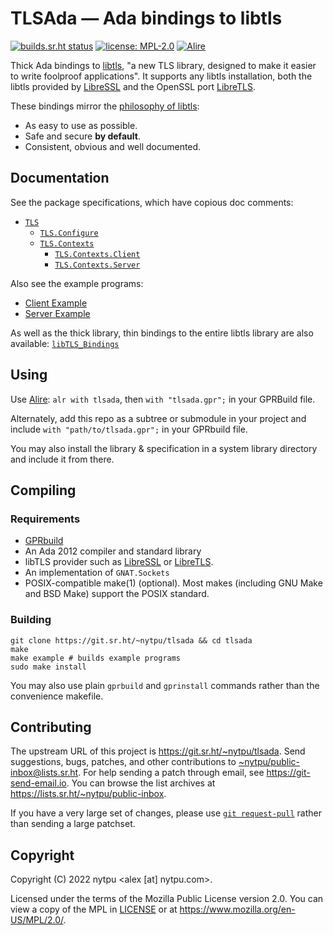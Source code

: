 # TLSAda — Ada bindings to libtls

[![builds.sr.ht status](https://builds.sr.ht/~nytpu/tlsada.svg)](https://builds.sr.ht/~nytpu/tlsada?)
[![license: MPL-2.0](https://img.shields.io/badge/license-MPL--2.0-informational.svg)](LICENSE)
[![Alire](https://img.shields.io/endpoint?url=https://alire.ada.dev/badges/tlsada.json)](https://alire.ada.dev/crates/tlsada.html)

Thick Ada bindings to [libtls](https://man.openbsd.org/tls_init.3), "a new TLS
library, designed to make it easier to write foolproof applications".  It
supports any libtls installation, both the libtls provided by
[LibreSSL](https://www.libressl.org/) and the OpenSSL port
[LibreTLS](https://git.causal.agency/libretls/about/).

These bindings mirror the
[philosophy of libtls](https://www.openbsd.org/papers/linuxconfau2017-libtls/):

- As easy to use as possible.
- Safe and secure **by default**.
- Consistent, obvious and well documented.


## Documentation

See the package specifications, which have copious doc comments:

- [`TLS`](src/tls.ads)
  - [`TLS.Configure`](src/tls-configure.ads)
  - [`TLS.Contexts`](src/tls-contexts.ads)
    - [`TLS.Contexts.Client`](src/tls-contexts-client.ads)
    - [`TLS.Contexts.Server`](src/tls-contexts-server.ads)

Also see the example programs:

- [Client Example](src/example/client_example.adb)
- [Server Example](src/example/server_example.adb)

As well as the thick library, thin bindings to the entire libtls library are
also available: [`libTLS_Bindings`](src/generated/libtls_bindings.ads)


## Using

Use [Alire](https://alire.ada.dev/):
`alr with tlsada`, then `with "tlsada.gpr";` in your GPRBuild file.

Alternately, add this repo as a subtree or submodule in your project and
include `with "path/to/tlsada.gpr";` in your GPRbuild file.

You may also install the library & specification in a system library directory
and include it from there.


## Compiling
### Requirements

- [GPRbuild](https://github.com/AdaCore/gprbuild)
- An Ada 2012 compiler and standard library
- libTLS provider such as [LibreSSL](https://www.libressl.org/) or
  [LibreTLS](https://git.causal.agency/libretls/about/).
- An implementation of `GNAT.Sockets`
- POSIX-compatible make(1) (optional).
  Most makes (including GNU Make and BSD Make) support the POSIX standard.


### Building

    git clone https://git.sr.ht/~nytpu/tlsada && cd tlsada
    make
    make example # builds example programs
    sudo make install

You may also use plain `gprbuild` and `gprinstall` commands rather than the
convenience makefile.


## Contributing

The upstream URL of this project is
<https://git.sr.ht/~nytpu/tlsada>.
Send suggestions, bugs, patches, and other contributions to
<~nytpu/public-inbox@lists.sr.ht>.
For help sending a patch through email, see
<https://git-send-email.io>.
You can browse the list archives at
<https://lists.sr.ht/~nytpu/public-inbox>.

If you have a very large set of changes, please use
[`git request-pull`](https://git-scm.com/docs/git-request-pull)
rather than sending a large patchset.


## Copyright

Copyright (C) 2022 nytpu <alex [at] nytpu.com>.

Licensed under the terms of the Mozilla Public License version 2.0.
You can view a copy of the MPL in
[LICENSE](LICENSE)
or at
<https://www.mozilla.org/en-US/MPL/2.0/>.

